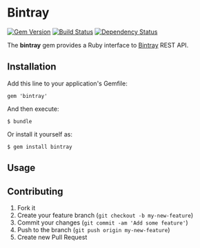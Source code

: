 # Bintray

[![Gem Version](https://badge.fury.io/rb/bintray.png)](http://badge.fury.io/rb/bintray)
[![Build Status](https://travis-ci.org/stefanozanella/bintray.png?branch=master)](https://travis-ci.org/stefanozanella/bintray)
[![Dependency Status](https://gemnasium.com/stefanozanella/bintray.png)](https://gemnasium.com/stefanozanella/bintray)

The **bintray** gem provides a Ruby interface to
[Bintray](https://bintray.com/) REST API.

## Installation

Add this line to your application's Gemfile:

    gem 'bintray'

And then execute:

    $ bundle

Or install it yourself as:

    $ gem install bintray

## Usage

## Contributing

1. Fork it
2. Create your feature branch (`git checkout -b my-new-feature`)
3. Commit your changes (`git commit -am 'Add some feature'`)
4. Push to the branch (`git push origin my-new-feature`)
5. Create new Pull Request
